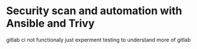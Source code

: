 # Security scan and automation with Ansible and Trivy
gitlab ci not functionaly just experment testing to understand more of gitlab
